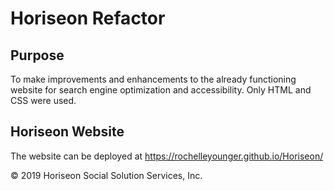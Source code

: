 # Horiseon Refactor

## Purpose
To make improvements and enhancements to the already functioning website for search engine optimization and accessibility. Only HTML and CSS were used.

## Horiseon Website
The website can be deployed at https://rochelleyounger.github.io/Horiseon/

© 2019 Horiseon Social Solution Services, Inc.
